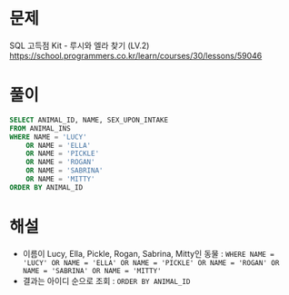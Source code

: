 # 문제
SQL 고득점 Kit - 루시와 엘라 찾기 (LV.2)
https://school.programmers.co.kr/learn/courses/30/lessons/59046


# 풀이

```SQL
SELECT ANIMAL_ID, NAME, SEX_UPON_INTAKE
FROM ANIMAL_INS
WHERE NAME = 'LUCY'
    OR NAME = 'ELLA'
    OR NAME = 'PICKLE'
    OR NAME = 'ROGAN'
    OR NAME = 'SABRINA'
    OR NAME = 'MITTY'
ORDER BY ANIMAL_ID
```


# 해설
* 이름이 Lucy, Ella, Pickle, Rogan, Sabrina, Mitty인 동물 :
  `WHERE NAME = 'LUCY'
  OR NAME = 'ELLA'
  OR NAME = 'PICKLE'
  OR NAME = 'ROGAN'
  OR NAME = 'SABRINA'
  OR NAME = 'MITTY'`
* 결과는 아이디 순으로 조회 : `ORDER BY ANIMAL_ID`